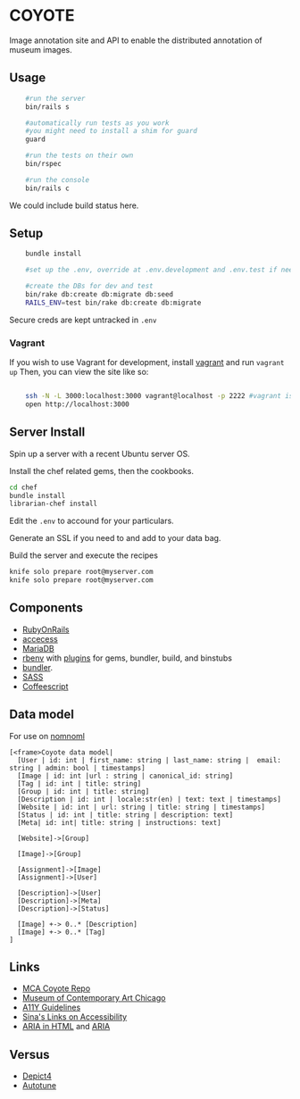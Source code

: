 COYOTE
====

Image annotation site and API to enable the distributed annotation of museum images.

## Usage 

```bash
    #run the server
    bin/rails s

    #automatically run tests as you work
    #you might need to install a shim for guard
    guard

    #run the tests on their own
    bin/rspec

    #run the console
    bin/rails c
```

We could include build status here.

## Setup

```bash
    bundle install

    #set up the .env, override at .env.development and .env.test if needed

    #create the DBs for dev and test
    bin/rake db:create db:migrate db:seed
    RAILS_ENV=test bin/rake db:create db:migrate
```

Secure creds are kept untracked in `.env`

### Vagrant

If you wish to use Vagrant for development, install [vagrant](https://www.vagrantup.com/downloads.html) and run `vagrant up`  Then, you can view the site like so:

```bash

    ssh -N -L 3000:localhost:3000 vagrant@localhost -p 2222 #vagrant is the password
    open http://localhost:3000
```

## Server Install

Spin up a server with a recent Ubuntu server OS.

Install the chef related gems, then the cookbooks.

```bash
cd chef
bundle install
librarian-chef install
```

Edit the `.env` to accound for your particulars.

Generate an SSL if you need to and add to your data bag.

Build the server and execute the recipes

```bash
knife solo prepare root@myserver.com
knife solo prepare root@myserver.com
```





## Components

- [RubyOnRails](http://rubyonrails.org/)
- [accecess](http://lukyvj.github.io/accecss/)
- [MariaDB](https://mariadb.org/) 
- [rbenv](http://rbenv.org/) with [plugins](https://github.com/sstephenson/rbenv/wiki/Plugins) for gems, bundler, build, and binstubs
- [bundler](http://bundler.io/).
- [SASS](http://sass-lang.com/)
- [Coffeescript](http://coffeescript.org/)

## Data model

For use on [nomnoml](http://www.nomnoml.com/)

    [<frame>Coyote data model|
      [User | id: int | first_name: string | last_name: string |  email: string | admin: bool | timestamps]
      [Image | id: int |url : string | canonical_id: string]
      [Tag | id: int | title: string]
      [Group | id: int | title: string]
      [Description | id: int | locale:str(en) | text: text | timestamps]
      [Website | id: int | url: string | title: string | timestamps]
      [Status | id: int | title: string | description: text]
      [Meta| id: int| title: string | instructions: text]

      [Website]->[Group]

      [Image]->[Group]

      [Assignment]->[Image]
      [Assignment]->[User]

      [Description]->[User]
      [Description]->[Meta]
      [Description]->[Status]

      [Image] +-> 0..* [Description]
      [Image] +-> 0..* [Tag]
    ]

 
## Links

- [MCA Coyote Repo](https://github.com/mcachicago/coyote)
- [Museum of Contemporary Art Chicago](http://www2.mcachicago.org/) 
- [A11Y Guidelines](http://a11yproject.com/)
- [Sina's Links on Accessibility](http://www.sinabahram.com/resources.php)
- [ARIA in HTML](http://rawgit.com/w3c/aria-in-html/master/index.html) and [ARIA](http://www.w3.org/TR/wai-aria/states_and_properties#global_states)

## Versus
- [Depict4](http://depictfor.us/)
- [Autotune](https://github.com/voxmedia/autotune/)

